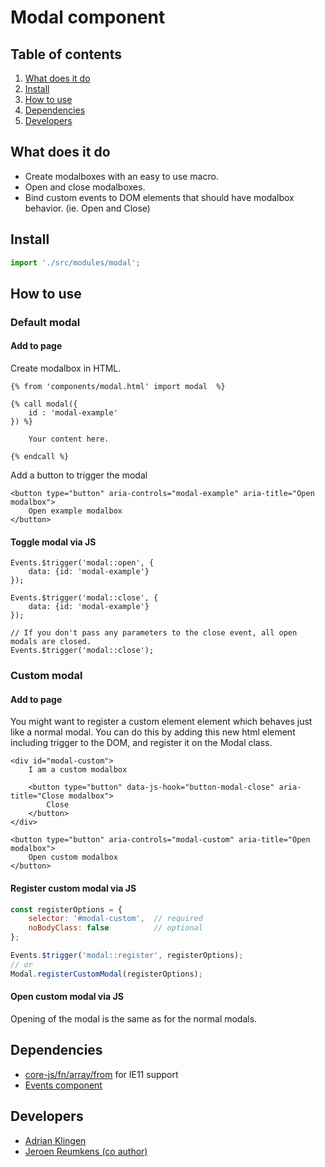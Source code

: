 
# Modal component

## Table of contents
1. [What does it do](#markdown-header-what-does-it-do)
2. [Install](#markdown-header-install)
3. [How to use](#markdown-header-how-to-use)
4. [Dependencies](#markdown-header-dependencies)
5. [Developers](#markdown-header-developers)


## What does it do
* Create modalboxes with an easy to use macro.
* Open and close modalboxes.
* Bind custom events to DOM elements that should have modalbox behavior. (ie. Open and Close)

## Install
```javascript
import './src/modules/modal';
```

## How to use

### Default modal
#### Add to page

Create modalbox in HTML.
```htmlmixed
{% from 'components/modal.html' import modal  %}

{% call modal({
    id : 'modal-example'
}) %}

    Your content here.

{% endcall %}
```
Add a button to trigger the modal
```htmlmixed
<button type="button" aria-controls="modal-example" aria-title="Open modalbox">
    Open example modalbox
</button>
```
#### Toggle modal via JS
```
Events.$trigger('modal::open', {
    data: {id: 'modal-example'}
});

Events.$trigger('modal::close', {
    data: {id: 'modal-example'}
});

// If you don't pass any parameters to the close event, all open modals are closed.
Events.$trigger('modal::close');
```


### Custom modal
#### Add to page
You might want to register a custom element element which behaves just like a normal modal. 
You can do this by adding this new html element including trigger to the DOM, and register it
on the Modal class.

```htmlmixed
<div id="modal-custom">
    I am a custom modalbox

    <button type="button" data-js-hook="button-modal-close" aria-title="Close modalbox">
        Close
    </button>
</div>

<button type="button" aria-controls="modal-custom" aria-title="Open modalbox">
    Open custom modalbox
</button>

```

#### Register custom modal via JS
```javascript
const registerOptions = {
    selector: '#modal-custom',  // required
    noBodyClass: false          // optional
};

Events.$trigger('modal::register', registerOptions);
// or
Modal.registerCustomModal(registerOptions);
```

#### Open custom modal via JS
Opening of the modal is the same as for the normal modals.

## Dependencies
* [core-js/fn/array/from](https://www.npmjs.com/package/core-js) for IE11 support
* [Events component](/utilities/events/)

## Developers
* [Adrian Klingen](mailto:adrian@tamtam.nl)
* [Jeroen Reumkens (co author)](mailto:jeroen.reumkens@tamtam.nl)
